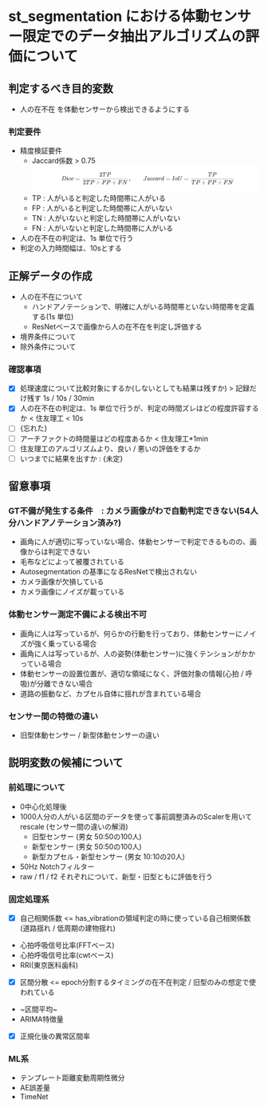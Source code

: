 # st_segmentation における体動センサー限定でのデータ抽出アルゴリズムの評価について
## 判定するべき目的変数
- 人の在不在 を体動センサーから検出できるようにする

### 判定要件
- 精度検証要件
    - Jaccard係数 > 0.75  
![DiceAnd Jaccard](statics/image.png)
    - TP : 人がいると判定した時間帯に人がいる
    - FP : 人がいると判定した時間帯に人がいない
    - TN : 人がいないと判定した時間帯に人がいない
    - FN : 人がいないと判定した時間帯に人がいる
- 人の在不在の判定は、1s 単位で行う
- 判定の入力時間幅は、10sとする

## 正解データの作成
- 人の在不在について
    - ハンドアノテーションで、明確に人がいる時間帯といない時間帯を定義する(1s 単位)
    - ResNetベースで画像から人の在不在を判定し評価する
- 境界条件について
- 除外条件について

### 確認事項
- [x] 処理速度について比較対象にするか(しないとしても結果は残すか) > 記録だけ残す 1s / 10s / 30min
- [x] 人の在不在の判定は、1s 単位で行うが、判定の時間ズレはどの程度許容するか < 住友理工 < 10s
- [ ] {忘れた}
- [ ] アーチファクトの時間量はどの程度あるか < 住友理工*1min
- [ ] 住友理工のアルゴリズムより、良い / 悪いの評価をするか
- [ ] いつまでに結果を出すか : {未定}

## 留意事項
### GT不備が発生する条件　: カメラ画像がわで自動判定できない(54人分ハンドアノテーション済み?)
- 画角に人が適切に写っていない場合、体動センサーで判定できるものの、画像からは判定できない
- 毛布などによって被覆されている
- Autosegmentation の基準になるResNetで検出されない
- カメラ画像が欠損している
- カメラ画像にノイズが載っている

### 体動センサー測定不備による検出不可
- 画角に人は写っているが、何らかの行動を行っており、体動センサーにノイズが強く乗っている場合
- 画角に人は写っているが、人の姿勢(体動センサー)に強くテンションがかかっている場合
- 体動センサーの設置位置が、適切な領域になく、評価対象の情報(心拍 / 呼吸)が分離できない場合
- 道路の振動など、カプセル自体に揺れが含まれている場合

### センサー間の特徴の違い
- 旧型体動センサー / 新型体動センサーの違い

## 説明変数の候補について
### 前処理について
- 0中心化処理後
- 1000人分の人がいる区間のデータを使って事前調整済みのScalerを用いてrescale (センサー間の違いの解消)
    - 旧型センサー (男女 50:50の100人)
    - 新型センサー (男女 50:50の100人)
    - 新型カプセル・新型センサー (男女 10:10の20人)
- 50Hz Notchフィルター
- raw / f1 / f2 それぞれについて、新型・旧型ともに評価を行う

### 固定処理系
- [x] 自己相関係数 <= has_vibrationの領域判定の時に使っている自己相関係数(道路揺れ / 低周期の建物揺れ)
- 心拍呼吸信号比率(FFTベース)
- 心拍呼吸信号比率(cwtベース)
- RRI(東京医科歯科)
- [x] 区間分散 <= epoch分割するタイミングの在不在判定 / 旧型のみの想定で使われている
- ~区間平均~
- ARIMA特徴量
- [x] 正規化後の異常区間率

### ML系
- テンプレート距離変動周期性微分
- AE誤差量
- TimeNet

